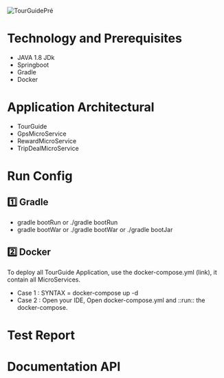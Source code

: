 ![TourGuidePré](https://user-images.githubusercontent.com/79265943/157535100-a1429eeb-c172-4cab-9df9-02ac3eb6d7d5.png)

# Technology and Prerequisites
* JAVA 1.8 JDk
* Springboot
* Gradle
* Docker

# Application Architectural

* TourGuide
* GpsMicroService
* RewardMicroService
* TripDealMicroService


# Run Config

:one: Gradle
----
* gradle bootRun or ./gradle bootRun
* gradle bootWar or ./gradle bootWar or ./gradle bootJar

2️⃣ Docker
----
To deploy all TourGuide Application, use the docker-compose.yml (link), it contain all MicroServices.

* Case 1 : SYNTAX = docker-compose up -d
* Case 2 : Open your IDE, Open docker-compose.yml and ::run:: the docker-compose.

# Test Report


# Documentation API
